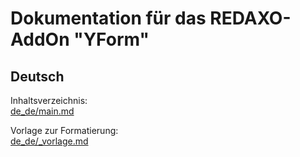 # Dokumentation für das REDAXO-AddOn "YForm"

## Deutsch

Inhaltsverzeichnis:  
[de_de/main.md](de_de/main.md)

Vorlage zur Formatierung:  
[de_de/_vorlage.md](de_de/_vorlage.md)
